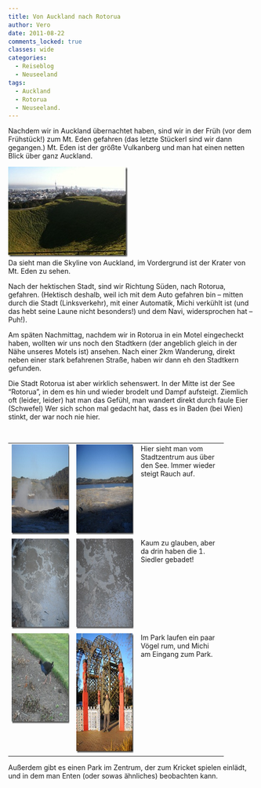 ```yaml
---
title: Von Auckland nach Rotorua
author: Vero
date: 2011-08-22
comments_locked: true
classes: wide
categories:
  - Reiseblog
  - Neuseeland
tags:
  - Auckland
  - Rotorua
  - Neuseeland.
---
```


<p>Nachdem wir in Auckland &uuml;bernachtet haben, sind wir in der Fr&uuml;h (vor dem Fr&uuml;hst&uuml;ck!) zum Mt. Eden gefahren (das letzte St&uuml;ckerl sind wir dann gegangen.) Mt. Eden ist der gr&ouml;&szlig;te Vulkanberg und man hat einen netten Blick &uuml;ber ganz Auckland.</p>
<p><a href="/assets/images/2011/08/IMG_0820.jpg"><img src="/assets/images/2011/08/IMG_0820_thumb.jpg" width="244" height="184" alt="IMG_0820" border="0" /></a>&nbsp; <br />Da sieht man die Skyline von Auckland, im Vordergrund ist der Krater von Mt. Eden zu sehen.</p>
<p>Nach der hektischen Stadt, sind wir Richtung S&uuml;den, nach Rotorua, gefahren. (Hektisch deshalb, weil ich mit dem Auto gefahren bin &ndash; mitten durch die Stadt (Linksverkehr), mit einer Automatik, Michi verk&uuml;hlt ist (und das hebt seine Laune nicht besonders!) und dem Navi, widersprochen hat &ndash; Puh!).</p>
<p>Am sp&auml;ten Nachmittag, nachdem wir in Rotorua in ein Motel eingecheckt haben, wollten wir uns noch den Stadtkern (der angeblich gleich in der N&auml;he unseres Motels ist) ansehen. Nach einer 2km Wanderung, direkt neben einer stark befahrenen Stra&szlig;e, haben wir dann eh den Stadtkern gefunden.</p>
<p>Die Stadt Rotorua ist aber wirklich sehenswert. In der Mitte ist der See &ldquo;Rotorua&rdquo;, in dem es hin und wieder brodelt und Dampf aufsteigt. Ziemlich oft (leider, leider) hat man das Gef&uuml;hl, man wandert direkt durch faule Eier (Schwefel) Wer sich schon mal gedacht hat, dass es in Baden (bei Wien) stinkt, der war noch nie hier.</p>
<p>&nbsp;</p>
<table style="width: 440px;" border="0" cellspacing="0" cellpadding="2">
<tbody>
<tr>
<td valign="top" width="133"><a href="/assets/images/2011/08/DSCN0985.jpg"><img src="/assets/images/2011/08/DSCN0985_thumb.jpg" width="244" height="184" alt="DSCN0985" border="0" /></a></td>
<td valign="top" width="133"><a href="/assets/images/2011/08/DSCN0988.jpg"><img src="/assets/images/2011/08/DSCN0988_thumb.jpg" width="244" height="184" alt="DSCN0988" border="0" /></a></td>
<td valign="top" width="172">Hier sieht man vom Stadtzentrum aus &uuml;ber den See. Immer wieder steigt Rauch auf.</td>
</tr>
<tr>
<td valign="top" width="133"><a href="/assets/images/2011/08/DSCN0989.jpg"><img src="/assets/images/2011/08/DSCN0989_thumb.jpg" width="244" height="184" alt="DSCN0989" border="0" /></a></td>
<td valign="top" width="133"><a href="/assets/images/2011/08/DSCN0990.jpg"><img src="/assets/images/2011/08/DSCN0990_thumb.jpg" width="244" height="184" alt="DSCN0990" border="0" /></a></td>
<td valign="top" width="172">Kaum zu glauben, aber da drin haben die 1. Siedler gebadet!</td>
</tr>
<tr>
<td valign="top" width="133"><a href="/assets/images/2011/08/DSCN0993.jpg"><img src="/assets/images/2011/08/DSCN0993_thumb.jpg" width="244" height="184" alt="DSCN0993" border="0" /></a></td>
<td valign="top" width="133"><a href="/assets/images/2011/08/DSCN0994.jpg"><img src="/assets/images/2011/08/DSCN0994_thumb.jpg" width="184" height="244" alt="DSCN0994" border="0" /></a></td>
<td valign="top" width="172">Im Park laufen ein paar V&ouml;gel rum, und Michi am Eingang zum Park.</td>
</tr>
</tbody>
</table>
<p>Au&szlig;erdem gibt es einen Park im Zentrum, der zum Kricket spielen einl&auml;dt, und in dem man Enten (oder sowas &auml;hnliches) beobachten kann.</p>
